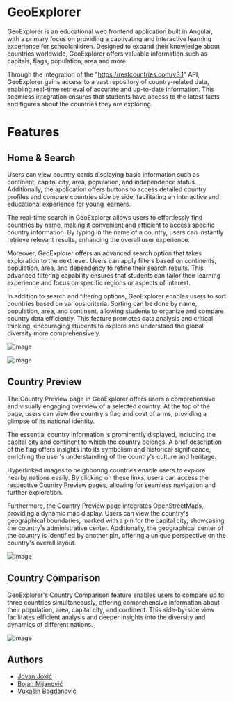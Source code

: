# GeoExplorer

GeoExplorer is an educational web frontend application built in Angular, with a primary focus on providing a captivating and interactive learning experience for schoolchildren. Designed to expand their knowledge about countries worldwide, GeoExplorer offers valuable information such as capitals, flags, population, area and more.

Through the integration of the "https://restcountries.com/v3.1" API, GeoExplorer gains access to a vast repository of country-related data, enabling real-time retrieval of accurate and up-to-date information. This seamless integration ensures that students have access to the latest facts and figures about the countries they are exploring.

# Features

## Home & Search
Users can view country cards displaying basic information such as continent, capital city, area, population, and independence status. Additionally, the application offers buttons to access detailed country profiles and compare countries side by side, facilitating an interactive and educational experience for young learners.

The real-time search in GeoExplorer allows users to effortlessly find countries by name, making it convenient and efficient to access specific country information. By typing in the name of a country, users can instantly retrieve relevant results, enhancing the overall user experience.

Moreover, GeoExplorer offers an advanced search option that takes exploration to the next level. Users can apply filters based on continents, population, area, and dependency to refine their search results. This advanced filtering capability ensures that students can tailor their learning experience and focus on specific regions or aspects of interest.

In addition to search and filtering options, GeoExplorer enables users to sort countries based on various criteria. Sorting can be done by name, population, area, and continent, allowing students to organize and compare country data efficiently. This feature promotes data analysis and critical thinking, encouraging students to explore and understand the global diversity more comprehensively.

![image](https://github.com/bmijanovic/GeoExplorer/assets/51921035/a50b635d-cfcd-40bb-b973-3e6335499fa3)

![image](https://github.com/bmijanovic/GeoExplorer/assets/51921035/e59f39cd-5997-437a-8289-ac32f6a02c53)


## Country Preview

The Country Preview page in GeoExplorer offers users a comprehensive and visually engaging overview of a selected country. At the top of the page, users can view the country's flag and coat of arms, providing a glimpse of its national identity.

The essential country information is prominently displayed, including the capital city and continent to which the country belongs. A brief description of the flag offers insights into its symbolism and historical significance, enriching the user's understanding of the country's culture and heritage.

Hyperlinked images to neighboring countries enable users to explore nearby nations easily. By clicking on these links, users can access the respective Country Preview pages, allowing for seamless navigation and further exploration.

Furthermore, the Country Preview page integrates OpenStreetMaps, providing a dynamic map display. Users can view the country's geographical boundaries, marked with a pin for the capital city, showcasing the country's administrative center. Additionally, the geographical center of the country is identified by another pin, offering a unique perspective on the country's overall layout.

![image](https://github.com/bmijanovic/GeoExplorer/assets/51921035/754926d1-d7a7-489d-9a52-56128d457dd8)

## Country Comparison

GeoExplorer's Country Comparison feature enables users to compare up to three countries simultaneously, offering comprehensive information about their population, area, capital city, and continent. This side-by-side view facilitates efficient analysis and deeper insights into the diversity and dynamics of different nations. 

![image](https://github.com/bmijanovic/GeoExplorer/assets/51921035/dc944fea-82e2-4e3c-bde1-dd83f377cfb7)

## Authors

- [Jovan Jokić](https://github.com/jokicjovan)
- [Bojan Mijanović](https://github.com/bmijanovic)
- [Vukašin Bogdanović](https://github.com/vukasinb7)
